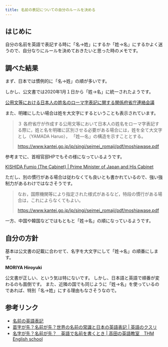 ```yaml
---
title: 名前の表記についての自分のルールを決める
---
```


## はじめに

自分の名前を英語で表記する時に「名→姓」にするか「姓→名」にするかよく迷うので、自分なりにルールを決めておきたいと思った時のメモです。


## 調べた結果

まず、日本では慣例的に「名→姓」の順が多いです。

しかし、公文書では2020年1月１日から「姓→名」に統一されたようです。

[公用文等における日本人の姓名のローマ字表記に関する関係府省庁連絡会議](https://www.kantei.go.jp/jp/singi/seimei_romaji/index.html)

また、明確にしたい場合は姓を大文字にするということも表示されています。

> ３ 各府省庁が作成する公用文等において日本人の姓名をローマ字表記する際に，姓と名を明確に区別させる必要がある場合には，姓を全て大文字とし（YAMADA Haruo）， 「姓―名」の構造を示すこととする。
> 
> https://www.kantei.go.jp/jp/singi/seimei_romaji/pdf/moshiawase.pdf

参考までに、首相官邸HPでもその様になっているようです。

[KISHIDA Fumio (The Cabinet) | Prime Minister of Japan and His Cabinet](https://japan.kantei.go.jp/101_kishida/meibo/daijin/kishida_e.html)

ただし、別の慣行がある場合は従わなくても良いとも書かれているので、強い強制力があるわけではなさそうです。

> なお，国際機関等により指定された様式があるなど，特段の慣行がある場合は，これによらなくてもよい。
>
> https://www.kantei.go.jp/jp/singi/seimei_romaji/pdf/moshiawase.pdf

一方、中国や韓国などではもともと「姓→名」の順になっているようです。


## 自分の方針

基本は公文書の記載に合わせて、名字を大文字にして「姓→名」の順番にします。

**MORIYA Hiroyuki**

公文書が正しい、という気は特にないです。
しかし、日本語と英語で順番が変わるのも面倒です。
また、近隣の国でも同じように「姓→名」を使っているのであれば、特別「名→姓」にする理由もなさそうなので。


## 参考リンク

- [名前の英語表記](https://we-j.jp/blog/new-japanese-name-order/)
- [苗字が先？名前が先？世界の名前の常識と日本の英語表記 | 英語のクスリ](https://akkypress.com/howtostudy/names/)
- [名字が先？名前が先？　英語で名前を書くとき | 高田の英語教室　THM English school](https://thm-english.com/dairy/diary-10/)

